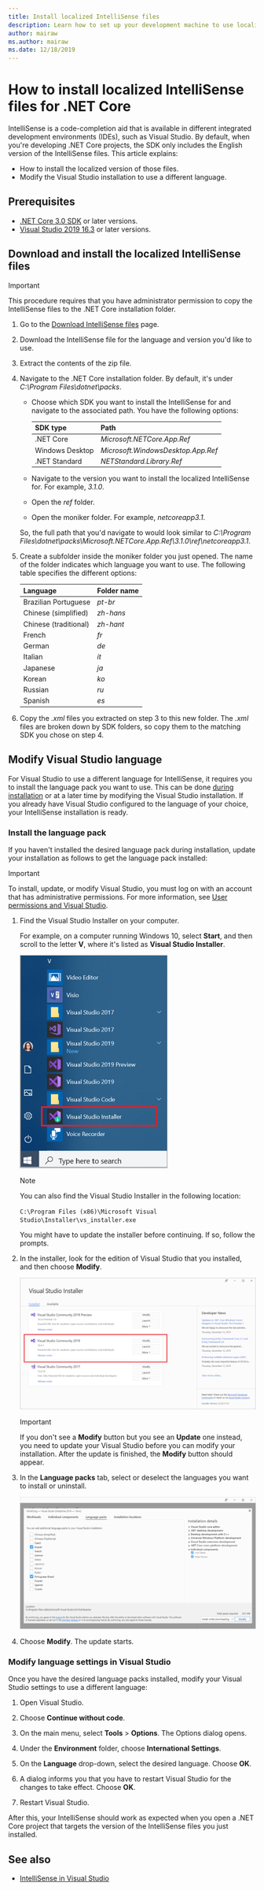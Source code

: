 ```yaml
---
title: Install localized IntelliSense files
description: Learn how to set up your development machine to use localized IntelliSense files for .NET Core projects in Visual Studio.
author: mairaw
ms.author: mairaw
ms.date: 12/18/2019
---
```

# How to install localized IntelliSense files for .NET Core

IntelliSense is a code-completion aid that is available in different integrated development environments (IDEs), such as Visual Studio. By default, when you're developing .NET Core projects, the SDK only includes the English version of the IntelliSense files. This article explains:

- How to install the localized version of those files.
- Modify the Visual Studio installation to use a different language.

## Prerequisites

- [.NET Core 3.0 SDK](https://dotnet.microsoft.com/download/dotnet-core) or later versions.
- [Visual Studio 2019 16.3](https://visualstudio.microsoft.com/downloads/?utm_medium=microsoft&utm_source=docs.microsoft.com&utm_campaign=inline+link&utm_content=download+vs2019) or later versions.

## Download and install the localized IntelliSense files

> [!IMPORTANT]
> This procedure requires that you have administrator permission to copy the IntelliSense files to the .NET Core installation folder.

1. Go to the [Download IntelliSense files](https://dotnet.microsoft.com/download/dotnet-core) page.

1. Download the IntelliSense file for the language and version you'd like to use.

1. Extract the contents of the zip file.

1. Navigate to the .NET Core installation folder. By default, it's under *C:\Program Files\dotnet\packs*.

   - Choose which SDK you want to install the IntelliSense for and navigate to the associated path. You have the following options:

      | SDK type        | Path                               |
      | --------------- | ---------------------------------- |
      | .NET Core       | *Microsoft.NETCore.App.Ref*        |
      | Windows Desktop | *Microsoft.WindowsDesktop.App.Ref* |
      | .NET Standard   | *NETStandard.Library.Ref*          |
   
   - Navigate to the version you want to install the localized IntelliSense for. For example, *3.1.0*.
   - Open the *ref* folder.
   - Open the moniker folder. For example, *netcoreapp3.1*.

   So, the full path that you'd navigate to would look similar to *C:\Program Files\dotnet\packs\Microsoft.NETCore.App.Ref\3.1.0\ref\netcoreapp3.1*.

1. Create a subfolder inside the moniker folder you just opened. The name of the folder indicates which language you want to use. The following table specifies the different options:

   | Language              | Folder name |
   | --------------------- | ----------- |
   | Brazilian Portuguese  | *pt-br*     |
   | Chinese (simplified)  | *zh-hans*   |
   | Chinese (traditional) | *zh-hant*   |
   | French                | *fr*        |
   | German                | *de*        |
   | Italian               | *it*        |
   | Japanese              | *ja*        |
   | Korean                | *ko*        |
   | Russian               | *ru*        |
   | Spanish               | *es*        |

1. Copy the *.xml* files you extracted on step 3 to this new folder. The *.xml* files are broken down by SDK folders, so copy them to the matching SDK you chose on step 4.

## Modify Visual Studio language

For Visual Studio to use a different language for IntelliSense, it requires you to install the language pack you want to use. This can be done [during installation](/visualstudio/install/install-visual-studio#step-6---install-language-packs-optional) or at a later time by modifying the Visual Studio installation. If you already have Visual Studio configured to the language of your choice, your IntelliSense installation is ready.

### Install the language pack

If you haven't installed the desired language pack during installation, update your installation as follows to get the language pack installed:

> [!IMPORTANT]
> To install, update, or modify Visual Studio, you must log on with an account that has administrative permissions. For more information, see [User permissions and Visual Studio](/visualstudio/ide/user-permissions-and-visual-studio).

1. Find the Visual Studio Installer on your computer.

   For example, on a computer running Windows 10, select **Start**, and then scroll to the letter **V**, where it's listed as **Visual Studio Installer**.

   ![Open the Visual Studio Installer from Windows](./media/localized-intellisense/vs-installer-windows-start.png)

   > [!NOTE]
   > You can also find the Visual Studio Installer in the following location:
   >
   > `C:\Program Files (x86)\Microsoft Visual Studio\Installer\vs_installer.exe`

   You might have to update the installer before continuing. If so, follow the prompts.

1. In the installer, look for the edition of Visual Studio that you installed, and then choose **Modify**.

   ![Update or modify Visual Studio](./media/localized-intellisense/vs-installer-modify.png)

   > [!IMPORTANT]
   > If you don't see a **Modify** button but you see an **Update** one instead, you need to update your Visual Studio before you can modify your installation.
   > After the update is finished, the **Modify** button should appear.

1. In the **Language packs** tab, select or deselect the languages you want to install or uninstall.

   ![Visual Studio language packs tab](./media/localized-intellisense/vs-modify-language-packs.png)

1. Choose **Modify**. The update starts.

### Modify language settings in Visual Studio

Once you have the desired language packs installed, modify your Visual Studio settings to use a different language:

1. Open Visual Studio.

1. Choose **Continue without code**.

1. On the main menu, select **Tools** > **Options**. The Options dialog opens.

1. Under the **Environment** folder, choose **International Settings**.

1. On the **Language** drop-down, select the desired language. Choose **OK**. 

1. A dialog informs you that you have to restart Visual Studio for the changes to take effect. Choose **OK**.

1. Restart Visual Studio.

After this, your IntelliSense should work as expected when you open a .NET Core project that targets the version of the IntelliSense files you just installed.

## See also

- [IntelliSense in Visual Studio](/visualstudio/ide/using-intellisense)

